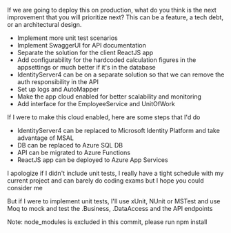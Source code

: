 If we are going to deploy this on production, what do you think is the next
improvement that you will prioritize next? This can be a feature, a tech debt, or
an architectural design.

- Implement more unit test scenarios
- Implement SwaggerUI for API documentation
- Separate the solution for the client ReactJS app
- Add configurability for the hardcoded calculation figures in the appsettings or much better if it's in the database 
- IdentityServer4 can be on a separate solution so that we can remove the auth responsibility in the API
- Set up logs and AutoMapper 
- Make the app cloud enabled for better scalability and monitoring
- Add interface for the EmployeeService and UnitOfWork

If I were to make this cloud enabled, here are some steps that I'd do
- IdentityServer4 can be replaced to Microsoft Identity Platform and take advantage of MSAL
- DB can be replaced to Azure SQL DB
- API can be migrated to Azure Functions
- ReactJS app can be deployed to Azure App Services


I apologize if I didn't include unit tests, I really have a tight schedule with my current project and can barely do coding exams but I hope you could consider me

But if I were to implement unit tests, I'll use xUnit, NUnit or MSTest and use Moq to mock and test the .Business, .DataAccess and the API endpoints

Note: node_modules is excluded in this commit, please run npm install
